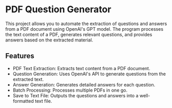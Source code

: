 # PDF Question Generator
This project allows you to automate the extraction of questions and answers from a PDF document using OpenAI's GPT model. The program processes the text content of a PDF, generates relevant questions, and provides answers based on the extracted material.
## Features
- PDF Text Extraction: Extracts text content from a PDF document.
- Question Generation: Uses OpenAI's API to generate questions from the extracted text.
- Answer Generation: Generates detailed answers for each question.
- Batch Processing: Processes multiple PDFs in one go.
- Save to Text File: Outputs the questions and answers into a well-formatted text file.
